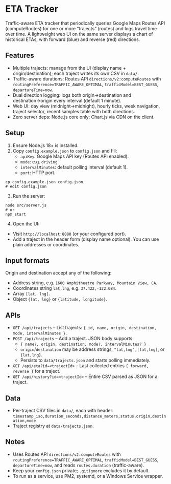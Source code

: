 # ETA Tracker

Traffic-aware ETA tracker that periodically queries Google Maps Routes API (computeRoutes) for one or more “trajects” (routes) and logs travel time over time. A lightweight web UI on the same server displays a chart of historical ETAs, with forward (blue) and reverse (red) directions.

## Features

- Multiple trajects: manage from the UI (display name + origin/destination); each traject writes its own CSV in `data/`.
- Traffic-aware durations: Routes API `directions/v2:computeRoutes` with `routingPreference=TRAFFIC_AWARE_OPTIMAL`, `trafficModel=BEST_GUESS`, `departureTime=now`.
- Dual direction logging: logs both origin→destination and destination→origin every interval (default 1 minute).
- Web UI: day view (midnight→midnight), hourly ticks, week navigation, traject selector, recent samples table with both directions.
- Zero server deps: Node.js core only; Chart.js via CDN on the client.

## Setup

1. Ensure Node.js 18+ is installed.
2. Copy `config.example.json` to `config.json` and fill:
   - `apiKey`: Google Maps API key (Routes API enabled).
   - `mode`: e.g. `driving`.
   - `intervalMinutes`: default polling interval (default 1).
   - `port`: HTTP port.

```
cp config.example.json config.json
# edit config.json
```

3. Run the server:

```
node src/server.js
# or
npm start
```

4. Open the UI:

- Visit `http://localhost:8080` (or your configured port).
- Add a traject in the header form (display name optional). You can use plain addresses or coordinates.

## Input formats

Origin and destination accept any of the following:
- Address string, e.g. `1600 Amphitheatre Parkway, Mountain View, CA`.
- Coordinates string `lat,lng`, e.g. `37.422,-122.084`.
- Array `[lat, lng]`.
- Object `{lat, lng}` or `{latitude, longitude}`.

## APIs

- `GET /api/trajects` – List trajects: `{ id, name, origin, destination, mode, intervalMinutes }`.
- `POST /api/trajects` – Add a traject. JSON body supports:
  - `{ name?, origin, destination, mode?, intervalMinutes? }`
  - `origin`/`destination` may be address strings, `"lat,lng"`, `[lat,lng]`, or `{lat,lng}`.
  - Persists to `data/trajects.json` and starts polling immediately.
- `GET /api/eta?id=<trajectId>` – Last collected entries `{ forward, reverse }` for a traject.
- `GET /api/history?id=<trajectId>` – Entire CSV parsed as JSON for a traject.

## Data

- Per‑traject CSV files in `data/`, each with header:
  `timestamp_iso,duration_seconds,distance_meters,status,origin,destination,mode`
- Traject registry at `data/trajects.json`.

## Notes

- Uses Routes API `directions/v2:computeRoutes` with `routingPreference=TRAFFIC_AWARE_OPTIMAL`, `trafficModel=BEST_GUESS`, `departureTime=now`, and reads `routes.duration` (traffic-aware).
- Keep your `config.json` private; `.gitignore` excludes it by default.
- To run as a service, use PM2, systemd, or a Windows Service wrapper.
